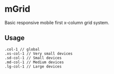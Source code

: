 # mGrid

Basic responsive mobile first x-column grid system.

## Usage
    .col-1 // global
    .xs-col-1 // Very small devices
    .sd-col-1 // Small devices
    .md-col-1 // Medium devices
    .lg-col-1 // Large devices